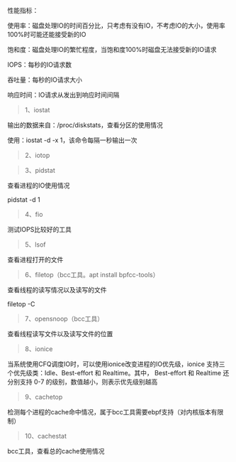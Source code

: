 性能指标：

使用率：磁盘处理IO的时间百分比，只考虑有没有IO，不考虑IO的大小，使用率100%时可能还能接受新的IO

饱和度：磁盘处理IO的繁忙程度，当饱和度100%时磁盘无法接受新的IO请求

IOPS：每秒的IO请求数

吞吐量：每秒的IO请求大小

响应时间：IO请求从发出到响应时间间隔



>  1、iostat 

输出的数据来自：/proc/diskstats，查看分区的使用情况

使用：iostat -d -x 1，该命令每隔一秒输出一次

>  2、iotop

> 3、pidstat

查看进程的IO使用情况

pidstat -d 1

> 4、fio

测试IOPS比较好的工具

> 5、lsof

查看进程打开的文件

> 6、filetop（bcc工具。apt install bpfcc-tools） 

查看线程的读写情况以及读写的文件

filetop  -C

> 7、opensnoop（bcc工具）

查看线程读写文件以及读写文件的位置

> 8、ionice

当系统使用CFQ调度IO时，可以使用ionice改变进程的IO优先级，ionice 支持三个优先级类：Idle、Best-effort 和 Realtime。其中， Best-effort 和 Realtime 还分别支持 0-7 的级别，数值越小，则表示优先级别越高

> 9、cachetop

检测每个进程的cache命中情况，属于bcc工具需要ebpf支持（对内核版本有限制）

> 10、cachestat

bcc工具，查看总的cache使用情况